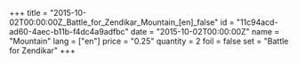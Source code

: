 +++
title = "2015-10-02T00:00:00Z_Battle_for_Zendikar_Mountain_[en]_false"
id = "11c94acd-ad60-4aec-b11b-f4dc4a9adfbc"
date = "2015-10-02T00:00:00Z"
name = "Mountain"
lang = ["en"]
price = "0.25"
quantity = 2
foil = false
set = "Battle for Zendikar"
+++
